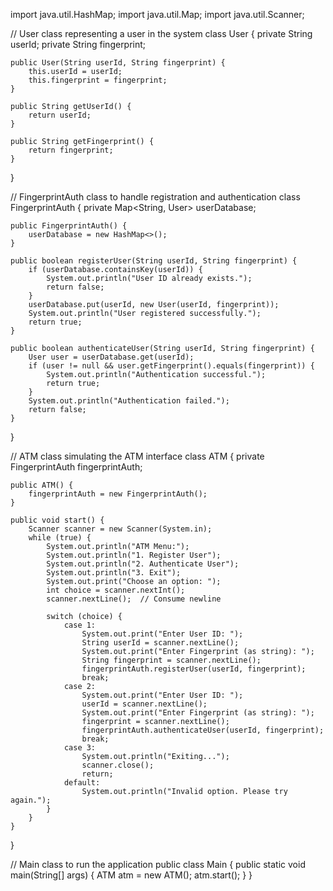 import java.util.HashMap;
import java.util.Map;
import java.util.Scanner;

// User class representing a user in the system
class User {
    private String userId;
    private String fingerprint;

    public User(String userId, String fingerprint) {
        this.userId = userId;
        this.fingerprint = fingerprint;
    }

    public String getUserId() {
        return userId;
    }

    public String getFingerprint() {
        return fingerprint;
    }
}

// FingerprintAuth class to handle registration and authentication
class FingerprintAuth {
    private Map<String, User> userDatabase;

    public FingerprintAuth() {
        userDatabase = new HashMap<>();
    }

    public boolean registerUser(String userId, String fingerprint) {
        if (userDatabase.containsKey(userId)) {
            System.out.println("User ID already exists.");
            return false;
        }
        userDatabase.put(userId, new User(userId, fingerprint));
        System.out.println("User registered successfully.");
        return true;
    }

    public boolean authenticateUser(String userId, String fingerprint) {
        User user = userDatabase.get(userId);
        if (user != null && user.getFingerprint().equals(fingerprint)) {
            System.out.println("Authentication successful.");
            return true;
        }
        System.out.println("Authentication failed.");
        return false;
    }
}

// ATM class simulating the ATM interface
class ATM {
    private FingerprintAuth fingerprintAuth;

    public ATM() {
        fingerprintAuth = new FingerprintAuth();
    }

    public void start() {
        Scanner scanner = new Scanner(System.in);
        while (true) {
            System.out.println("ATM Menu:");
            System.out.println("1. Register User");
            System.out.println("2. Authenticate User");
            System.out.println("3. Exit");
            System.out.print("Choose an option: ");
            int choice = scanner.nextInt();
            scanner.nextLine();  // Consume newline

            switch (choice) {
                case 1:
                    System.out.print("Enter User ID: ");
                    String userId = scanner.nextLine();
                    System.out.print("Enter Fingerprint (as string): ");
                    String fingerprint = scanner.nextLine();
                    fingerprintAuth.registerUser(userId, fingerprint);
                    break;
                case 2:
                    System.out.print("Enter User ID: ");
                    userId = scanner.nextLine();
                    System.out.print("Enter Fingerprint (as string): ");
                    fingerprint = scanner.nextLine();
                    fingerprintAuth.authenticateUser(userId, fingerprint);
                    break;
                case 3:
                    System.out.println("Exiting...");
                    scanner.close();
                    return;
                default:
                    System.out.println("Invalid option. Please try again.");
            }
        }
    }
}

// Main class to run the application
public class Main {
    public static void main(String[] args) {
        ATM atm = new ATM();
        atm.start();
    }
}
